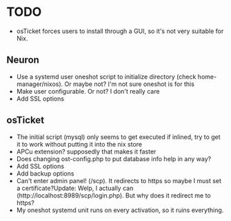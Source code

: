 # TODO
* osTicket forces users to install through a GUI, so it's not very suitable for Nix.

## Neuron
* Use a systemd user oneshot script to initialize directory (check home-manager/nixos). Or maybe not? I'm not sure oneshot is for this
* Make user configurable. Or not? I don't really care
* Add SSL options

## osTicket
* The initial script (mysql) only seems to get executed if inlined, try to get it to work without putting it into the nix store
* APCu extension? supposedly that makes it faster
* Does changing ost-config.php to put database info help in any way?
* Add SSL options
* Add backup options
* Can't enter admin panel! (/scp). It redirects to https so maybe I must set a certificate?Update: Welp, I actually can (http://localhost:8989/scp/login.php). But why does it redirect me to https?
* My oneshot systemd unit runs on every activation, so it ruins everything.
